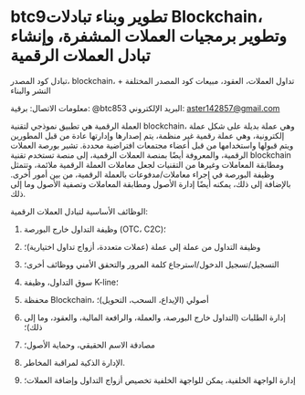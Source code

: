 # btc9تطوير وبناء تبادلات Blockchain، وتطوير برمجيات العملات المشفرة، وإنشاء تبادل العملات الرقمية

تبادل كود المصدر، blockchain، تداول العملات، العقود، مبيعات كود المصدر المختلفة + النشر والبناء

معلومات الاتصال: برقية: @btc853 البريد الإلكتروني: aster142857@gmail.com




العملة الرقمية هي تطبيق نموذجي لتقنية blockchain، وهي عملة بديلة على شكل عملة إلكترونية، وهي عملة رقمية غير منظمة، يتم إصدارها وإدارتها عادة من قبل المطورين ويتم قبولها واستخدامها من قبل أعضاء مجتمعات افتراضية محددة. تشير بورصة العملات الرقمية، والمعروفة أيضًا بمنصة العملات الرقمية، إلى منصة تستخدم تقنية blockchain ومطابقة المعاملات وغيرها من التقنيات لجعل معاملات العملة الرقمية ملائمة، وتتمثل وظيفة البورصة في إجراء معاملات/مدفوعات بالعملة الرقمية، من بين أمور أخرى. بالإضافة إلى ذلك، يمكنه أيضًا إدارة الأصول ومطابقة المعاملات وتصفية الأصول وما إلى ذلك.


الوظائف الأساسية لتبادل العملات الرقمية:

1. وظيفة التداول خارج البورصة (OTC، C2C)؛

2. وظيفة التداول من عملة إلى عملة (عملات متعددة، أزواج تداول اختيارية)؛

3. التسجيل/تسجيل الدخول/استرجاع كلمة المرور والتحقق الأمني ​​ووظائف أخرى؛

4. سوق التداول، وظيفة K-line؛

5. محفظة Blockchain، أصولي (الإيداع، السحب، التحويل)؛

6. إدارة الطلبات (التداول خارج البورصة، والعملة، والرافعة المالية، والعقود، وما إلى ذلك)؛

7. مصادقة الاسم الحقيقي، وحماية الأصول؛

8. الإدارة الذكية لمراقبة المخاطر.

9. إدارة الواجهة الخلفية، يمكن للواجهة الخلفية تخصيص أزواج التداول وإضافة العملات؛
